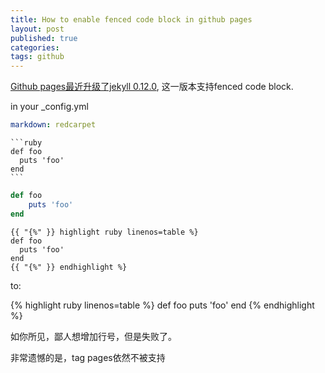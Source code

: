 ```yaml
---
title: How to enable fenced code block in github pages
layout: post
published: true
categories: 
tags: github
---
```


[Github pages最近升级了jekyll 0.12.0](https://github.com/blog/1366-github-pages-updated-to-jekyll-0-12-0), 这一版本支持fenced code block.

in your \_config.yml

```yaml
markdown: redcarpet
```

    ```ruby
    def foo
      puts 'foo'
    end
    ```

```ruby
def foo
    puts 'foo'
end
```

```
{{ "{%" }} highlight ruby linenos=table %}
def foo
  puts 'foo'
end
{{ "{%" }} endhighlight %}
```
to:

{% highlight ruby linenos=table %}
def foo
  puts 'foo'
end
{% endhighlight %}

如你所见，鄙人想增加行号，但是失败了。

非常遗憾的是，tag pages依然不被支持

